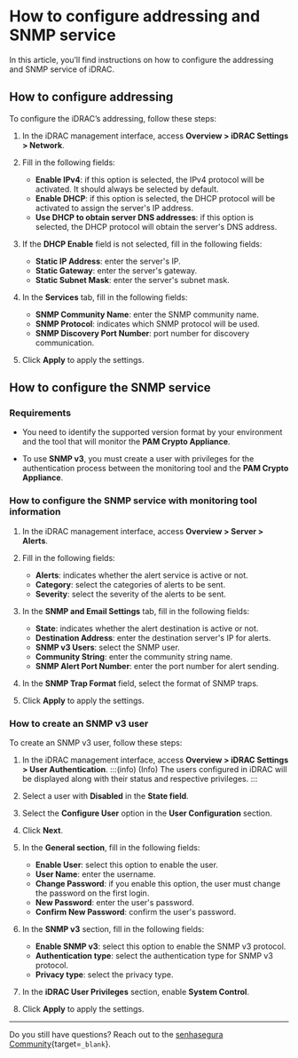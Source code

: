# How to configure addressing and SNMP service

In this article, you’ll find instructions on how to configure the addressing and SNMP service of iDRAC.

## How to configure addressing

To configure the iDRAC’s addressing, follow these steps:

1. In the iDRAC management interface, access  **Overview > iDRAC Settings > Network**.
2. Fill in the following fields:
    * **Enable IPv4**: if this option is selected, the IPv4 protocol will be activated. It should always be selected by default.
    * **Enable DHCP**: if this option is selected, the DHCP protocol will be activated to assign the server's IP address.
    * **Use DHCP to obtain server DNS addresses**: if this option is selected, the DHCP protocol will obtain the server's DNS address.

3. If the **DHCP Enable** field is not selected, fill in the following fields:

    * **Static IP Address**: enter the server's IP.
    * **Static Gateway**: enter the server's gateway.
    * **Static Subnet Mask**: enter the server's subnet mask.
4. In the **Services** tab, fill in the following fields:
    * **SNMP Community Name**: enter the SNMP community name.
    * **SNMP Protocol**: indicates which SNMP protocol will be used.
    * **SNMP Discovery Port Number**: port number for discovery communication.

5. Click **Apply** to apply the settings.

## How to configure the SNMP service

### Requirements 

* You need to identify the supported version format by your environment and the tool that will monitor the **PAM Crypto Appliance**.

* To use **SNMP v3**, you must create a user with privileges for the authentication process between the monitoring tool and the **PAM Crypto Appliance**.



### How to configure the SNMP service with monitoring tool information

1. In the iDRAC management interface, access **Overview > Server > Alerts**.
2. Fill in the following fields:
    * **Alerts**: indicates whether the alert service is active or not.
    * **Category**: select the categories of alerts to be sent.
    * **Severity**: select the severity of the alerts to be sent.

3. In the **SNMP and Email Settings** tab, fill in the following fields:
    *  **State**: indicates whether the alert destination is active or not.
    *  **Destination Address**: enter the destination server's IP for alerts.
    *  **SNMP v3 Users**: select the SNMP user.
    *  **Community String**: enter the community string name.
    *  **SNMP Alert Port Number**: enter the port number for alert sending.

4. In the **SNMP Trap Format** field, select the format of SNMP traps.
5. Click **Apply** to apply the settings.

### How to create an SNMP v3 user

To create an SNMP v3 user, follow these steps:

1. In the iDRAC management interface, access **Overview > iDRAC Settings > User Authentication**.
:::(info) (Info)
The users configured in iDRAC will be displayed along with their status and respective privileges.
:::
2. Select a user with **Disabled** in the **State field**.
3. Select the **Configure User** option in the **User Configuration** section.
4. Click **Next**.
5. In the **General section**, fill in the following fields:
    * **Enable User**: select this option to enable the user.
    * **User Name**: enter the username.
    * **Change Password**: if you enable this option, the user must change the password on the first login.
    * **New Password**: enter the user's password.
    * **Confirm New Password**: confirm the user's password.

6. In the **SNMP v3** section, fill in the following fields:

    * **Enable SNMP v3**: select this option to enable the SNMP v3 protocol. 
    * **Authentication type**: select the authentication type for SNMP v3 protocol.
    * **Privacy type**: select the privacy type.

7. In the **iDRAC User Privileges** section, enable **System Control**.
8. Click **Apply** to apply the settings.


* * *

Do you still have questions? Reach out to the [senhasegura Community](https://community.senhasegura.io/){target=`_blank`}.